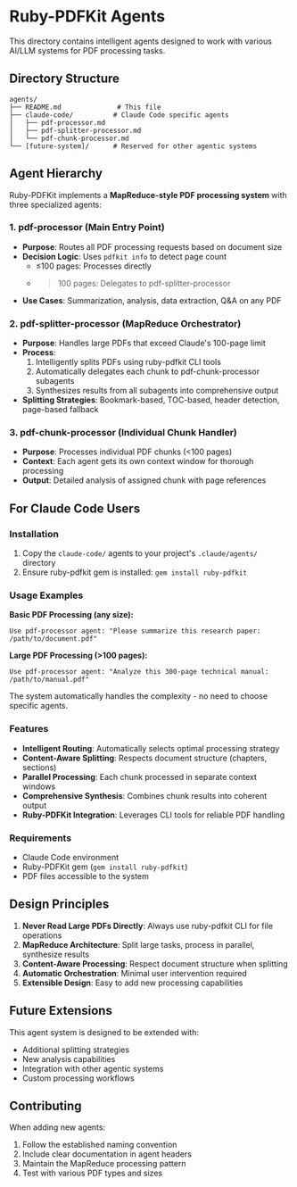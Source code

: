 # Ruby-PDFKit Agents

This directory contains intelligent agents designed to work with various AI/LLM systems for PDF processing tasks.

## Directory Structure

```
agents/
├── README.md              # This file
├── claude-code/          # Claude Code specific agents
│   ├── pdf-processor.md
│   ├── pdf-splitter-processor.md
│   └── pdf-chunk-processor.md
└── [future-system]/      # Reserved for other agentic systems
```

## Agent Hierarchy

Ruby-PDFKit implements a **MapReduce-style PDF processing system** with three specialized agents:

### 1. pdf-processor (Main Entry Point)
- **Purpose**: Routes all PDF processing requests based on document size
- **Decision Logic**: Uses `pdfkit info` to detect page count
  - ≤100 pages: Processes directly
  - >100 pages: Delegates to pdf-splitter-processor
- **Use Cases**: Summarization, analysis, data extraction, Q&A on any PDF

### 2. pdf-splitter-processor (MapReduce Orchestrator)  
- **Purpose**: Handles large PDFs that exceed Claude's 100-page limit
- **Process**: 
  1. Intelligently splits PDFs using ruby-pdfkit CLI tools
  2. Automatically delegates each chunk to pdf-chunk-processor subagents
  3. Synthesizes results from all subagents into comprehensive output
- **Splitting Strategies**: Bookmark-based, TOC-based, header detection, page-based fallback

### 3. pdf-chunk-processor (Individual Chunk Handler)
- **Purpose**: Processes individual PDF chunks (<100 pages)
- **Context**: Each agent gets its own context window for thorough processing
- **Output**: Detailed analysis of assigned chunk with page references

## For Claude Code Users

### Installation
1. Copy the `claude-code/` agents to your project's `.claude/agents/` directory
2. Ensure ruby-pdfkit gem is installed: `gem install ruby-pdfkit`

### Usage Examples

**Basic PDF Processing (any size):**
```
Use pdf-processor agent: "Please summarize this research paper: /path/to/document.pdf"
```

**Large PDF Processing (>100 pages):**
```  
Use pdf-processor agent: "Analyze this 300-page technical manual: /path/to/manual.pdf"
```

The system automatically handles the complexity - no need to choose specific agents.

### Features

- **Intelligent Routing**: Automatically selects optimal processing strategy
- **Content-Aware Splitting**: Respects document structure (chapters, sections)
- **Parallel Processing**: Each chunk processed in separate context windows
- **Comprehensive Synthesis**: Combines chunk results into coherent output
- **Ruby-PDFKit Integration**: Leverages CLI tools for reliable PDF handling

### Requirements

- Claude Code environment
- Ruby-PDFKit gem (`gem install ruby-pdfkit`)
- PDF files accessible to the system

## Design Principles

1. **Never Read Large PDFs Directly**: Always use ruby-pdfkit CLI for file operations
2. **MapReduce Architecture**: Split large tasks, process in parallel, synthesize results
3. **Content-Aware Processing**: Respect document structure when splitting
4. **Automatic Orchestration**: Minimal user intervention required
5. **Extensible Design**: Easy to add new processing capabilities

## Future Extensions

This agent system is designed to be extended with:
- Additional splitting strategies
- New analysis capabilities  
- Integration with other agentic systems
- Custom processing workflows

## Contributing

When adding new agents:
1. Follow the established naming convention
2. Include clear documentation in agent headers
3. Maintain the MapReduce processing pattern
4. Test with various PDF types and sizes